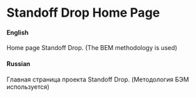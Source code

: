 # Standoff Drop Home Page

#### English
Home page Standoff Drop.
(The BEM methodology is used)

#### Russian
Главная страница проекта Standoff Drop.
(Методология БЭМ используется)
